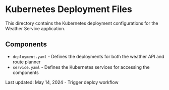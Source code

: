 # Kubernetes Deployment Files

This directory contains the Kubernetes deployment configurations for the Weather Service application.

## Components

- `deployment.yaml` - Defines the deployments for both the weather API and route planner
- `service.yaml` - Defines the Kubernetes services for accessing the components

Last updated: May 14, 2024 - Trigger deploy workflow 